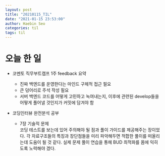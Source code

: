 ```yaml
---
layout: post
title: "20210115_TIL"
date: "2021-01-15 23:53:00"
author: Haebin Seo
categories: til
tags: til
---
```

# 오늘 한 일
- 코멘토 직무부트캠프 1주 feedback 요약  
  - 진짜 백엔드를 운영한다는 마인드 구체적 접근 필요
  - 큰 덩어리로 주석 작성 필요
  - 서버 백엔드 코드를 어떻게 고민하고 녹여내는지, 이후에 관련된 develop들을 어떻게 풀어낼 것인지가 커밋에 담겨야 함

- 코딩인터뷰 완전분석 공부
  - 7장 기술적 문제  
    코딩 테스트를 보는데 있어 주의해야 될 점과 풀이 가이드를 제공해주는 장이었다.
    각 자료구조들의 특징과 장단점들을 미리 파악해두면 적합한 풀이를 떠올리는데 도움이 될 것 같다.
    실제 문제 풀이 연습을 통헤 BUD 최적화를 몸에 익히도록 노력해야 겠다.